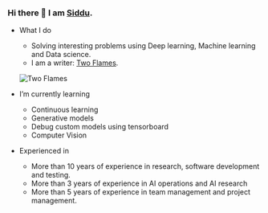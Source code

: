 ### Hi there 👋 I am [Siddu](https://www.linkedin.com/in/swamy-ks-b3739955/).
- What I do
  - Solving interesting problems using Deep learning, Machine learning and Data science.
  - I am a writer: [Two Flames](https://www.amazon.ca/Flames-Marulasidda-swamy-Kibbanahalli-Shivalingappa-ebook/dp/B0BGYMGTJB).
  
  ![Two Flames](https://m.media-amazon.com/images/I/51LhrrHGPBL._SY250_.jpg)

- I’m currently learning
  - Continuous learning
  - Generative models
  - Debug custom models using tensorboard
  - Computer Vision
- Experienced in
  - More than 10 years of experience in research, software development and testing.
  - More than 3 years of experience in AI operations and AI research
  - More than 5 years of experience in team management and project management.
 

<!--
**creative-swamy/creative-swamy** is a ✨ _special_ ✨ repository because its `README.md` (this file) appears on your GitHub profile.

Here are some ideas to get you started:


- 🌱 I’m currently learning ...
- 👯 I’m looking to collaborate on ...
- 🤔 I’m looking for help with ...
- 💬 Ask me about ...
- 📫 How to reach me: ...
- 😄 Pronouns: ...
- ⚡ Fun fact: ...
-->
